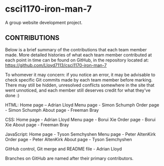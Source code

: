 # csci1170-iron-man-7
A group website development project.

CONTRIBUTIONS
-------------------

Below is a brief summary of the contributions that each team member made.
More detailed histories of what each team member contributed at each point in time
can be found on GitHub, in the repository located at:
https://github.com/Lloyd7113/csci1170-iron-man-7

To whomever it may concern: if you notice an error, it may be advisable to check
specific Git commits made by each team member before marking. There may still be hidden,
unresolved conflicts somewhere in the site that went unnoticed, and each member still
deserves credit for what they've done :)

HTML:
Home page – Adrian Lloyd
Menu page - Simon Schumph
Order page - Simon Schumph
About page - Freeman Bray

CSS:
Home page - Adrian Lloyd
Menu page - Borui Xie
Order page - Borui Xie
About page - Freeman Bray

JavaScript:
Home page - Tyson Semchyshen
Menu page - Peter AltenKirk
Order page - Peter AltenKirk
About page - Tyson Semchyshen

GitHub control, Git merge and README file - Adrian Lloyd

Branches on GitHub are named after their primary contributors.
